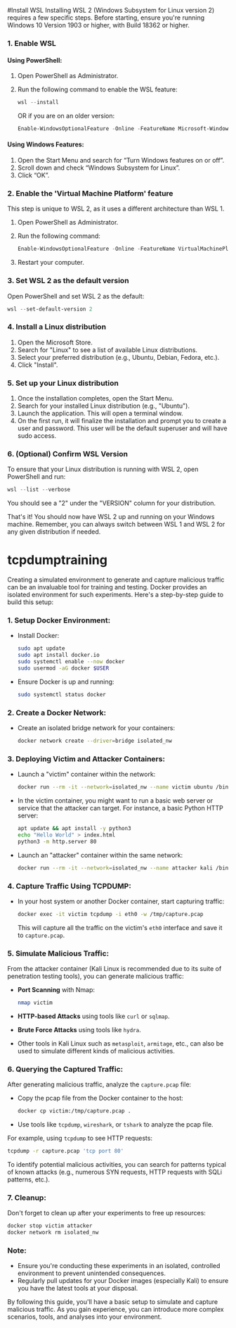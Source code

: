 #Install WSL
Installing WSL 2 (Windows Subsystem for Linux version 2) requires a few specific steps. Before starting, ensure you're running Windows 10 Version 1903 or higher, with Build 18362 or higher. 


### 1. Enable WSL

#### Using PowerShell:

1. Open PowerShell as Administrator.
2. Run the following command to enable the WSL feature:
   ```powershell
   wsl --install
   ```

   OR if you are on an older version:

   ```powershell
   Enable-WindowsOptionalFeature -Online -FeatureName Microsoft-Windows-Subsystem-Linux
   ```

#### Using Windows Features:

1. Open the Start Menu and search for “Turn Windows features on or off”.
2. Scroll down and check “Windows Subsystem for Linux”.
3. Click “OK”.

### 2. Enable the 'Virtual Machine Platform' feature

This step is unique to WSL 2, as it uses a different architecture than WSL 1. 

1. Open PowerShell as Administrator.
2. Run the following command:
   ```powershell
   Enable-WindowsOptionalFeature -Online -FeatureName VirtualMachinePlatform
   ```

3. Restart your computer.

### 3. Set WSL 2 as the default version

Open PowerShell and set WSL 2 as the default:
```powershell
wsl --set-default-version 2
```

### 4. Install a Linux distribution

1. Open the Microsoft Store.
2. Search for "Linux" to see a list of available Linux distributions.
3. Select your preferred distribution (e.g., Ubuntu, Debian, Fedora, etc.).
4. Click "Install".

### 5. Set up your Linux distribution

1. Once the installation completes, open the Start Menu.
2. Search for your installed Linux distribution (e.g., "Ubuntu").
3. Launch the application. This will open a terminal window.
4. On the first run, it will finalize the installation and prompt you to create a user and password. This user will be the default superuser and will have sudo access.

### 6. (Optional) Confirm WSL Version

To ensure that your Linux distribution is running with WSL 2, open PowerShell and run:

```powershell
wsl --list --verbose
```

You should see a "2" under the "VERSION" column for your distribution.

That's it! You should now have WSL 2 up and running on your Windows machine. Remember, you can always switch between WSL 1 and WSL 2 for any given distribution if needed.


# tcpdumptraining
Creating a simulated environment to generate and capture malicious traffic can be an invaluable tool for training and testing. Docker provides an isolated environment for such experiments. Here's a step-by-step guide to build this setup:

### 1. **Setup Docker Environment**:

- Install Docker:
  ```bash
  sudo apt update
  sudo apt install docker.io
  sudo systemctl enable --now docker
  sudo usermod -aG docker $USER
  ```

- Ensure Docker is up and running:
  ```bash
  sudo systemctl status docker
  ```

### 2. **Create a Docker Network**:

- Create an isolated bridge network for your containers:
  ```bash
  docker network create --driver=bridge isolated_nw
  ```

### 3. **Deploying Victim and Attacker Containers**:

- Launch a "victim" container within the network:
  ```bash
  docker run --rm -it --network=isolated_nw --name victim ubuntu /bin/bash
  ```

- In the victim container, you might want to run a basic web server or service that the attacker can target. For instance, a basic Python HTTP server:
  ```bash
  apt update && apt install -y python3
  echo "Hello World" > index.html
  python3 -m http.server 80
  ```

- Launch an "attacker" container within the same network:
  ```bash
  docker run --rm -it --network=isolated_nw --name attacker kali /bin/bash
  ```

### 4. **Capture Traffic Using TCPDUMP**:

- In your host system or another Docker container, start capturing traffic:
  ```bash
  docker exec -it victim tcpdump -i eth0 -w /tmp/capture.pcap
  ```

  This will capture all the traffic on the victim's `eth0` interface and save it to `capture.pcap`.

### 5. **Simulate Malicious Traffic**:

From the attacker container (Kali Linux is recommended due to its suite of penetration testing tools), you can generate malicious traffic:

- **Port Scanning** with Nmap:
  ```bash
  nmap victim
  ```

- **HTTP-based Attacks** using tools like `curl` or `sqlmap`.

- **Brute Force Attacks** using tools like `hydra`.

- Other tools in Kali Linux such as `metasploit`, `armitage`, etc., can also be used to simulate different kinds of malicious activities.

### 6. **Querying the Captured Traffic**:

After generating malicious traffic, analyze the `capture.pcap` file:

- Copy the pcap file from the Docker container to the host:
  ```bash
  docker cp victim:/tmp/capture.pcap .
  ```

- Use tools like `tcpdump`, `wireshark`, or `tshark` to analyze the pcap file. 

For example, using `tcpdump` to see HTTP requests:
```bash
tcpdump -r capture.pcap 'tcp port 80'
```

To identify potential malicious activities, you can search for patterns typical of known attacks (e.g., numerous SYN requests, HTTP requests with SQLi patterns, etc.).

### 7. **Cleanup**:

Don't forget to clean up after your experiments to free up resources:
```bash
docker stop victim attacker
docker network rm isolated_nw
```

### Note:

- Ensure you're conducting these experiments in an isolated, controlled environment to prevent unintended consequences.
- Regularly pull updates for your Docker images (especially Kali) to ensure you have the latest tools at your disposal.

By following this guide, you'll have a basic setup to simulate and capture malicious traffic. As you gain experience, you can introduce more complex scenarios, tools, and analyses into your environment.